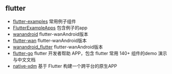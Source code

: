 
## flutter 
- [flutter-examples](https://github.com/nisrulz/flutter-examples)  常用例子组件
- [FlutterExampleApps](https://github.com/iampawan/FlutterExampleApps)  包含例子的app
- [wanandroid](https://github.com/ngu2008/wanandroid)   flutter-wanAndroid版本
- [flutter-wan](https://github.com/sunxiaolei/flutter-wan)  flutter-wanAndroid版本
- [wanandroid_flutter](https://github.com/shijiacheng/wanandroid_flutter)  flutter-wanAndroid版本
- [flutter-go](https://github.com/alibaba/flutter-go)  flutter 开发者帮助 APP，包含 flutter 常用 140+ 组件的demo 演示与中文文档
- [native-xdm](https://github.com/bailicangdu/native-xdm)  基于 Flutter 构建一个跨平台的原生APP
